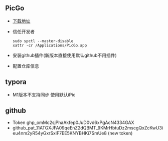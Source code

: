 ## PicGo

- [下载地址](https://github.com/Molunerfinn/PicGo/releases)

- 信任开发者

  ```shell
  sudo spctl --master-disable
  xattr -cr /Applications/PicGo.app
  ```

- 安装github插件(新版本直接使用默认github不用插件)

- 配置仓库信息

## typora

- M1版本不支持同步 使用默认iPic



## github

- Token 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
- 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 (new token)





